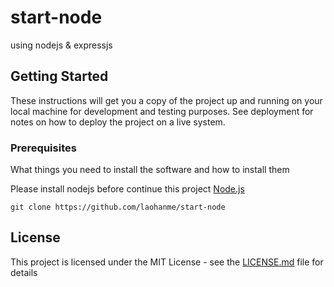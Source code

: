 # start-node

using nodejs & expressjs 

## Getting Started

These instructions will get you a copy of the project up and running on your local machine for development and testing purposes. See deployment for notes on how to deploy the project on a live system.

### Prerequisites

What things you need to install the software and how to install them

Please install nodejs before continue this project
[Node.js](https://nodejs.org/en/)
```
git clone https://github.com/laohanme/start-node
```
## License

This project is licensed under the MIT License - see the [LICENSE.md](LICENSE.md) file for details
